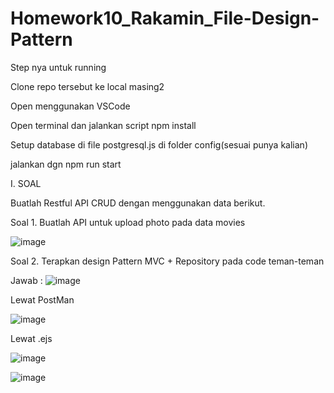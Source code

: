 # Homework10_Rakamin_File-Design-Pattern
Step nya untuk running

Clone repo tersebut ke local masing2

Open menggunakan VSCode

Open terminal dan jalankan script npm install

Setup database di file postgresql.js di folder config(sesuai punya kalian)

jalankan dgn npm run start

I.	SOAL

Buatlah Restful API CRUD dengan menggunakan data berikut.

Soal 1. Buatlah API untuk upload photo pada data movies

 ![image](https://github.com/zcdanny/Homework10_Rakamin_File-Design-Pattern/assets/100658079/70b6e93b-f6d2-466b-9d16-9c91daf4be77)

Soal 2. Terapkan design Pattern MVC + Repository pada code teman-teman

Jawab :
  ![image](https://github.com/zcdanny/Homework10_Rakamin_File-Design-Pattern/assets/100658079/2d3490b8-5bf4-4f49-840d-ab97dfcff83b)

Lewat PostMan
 
![image](https://github.com/zcdanny/Homework10_Rakamin_File-Design-Pattern/assets/100658079/5ac2a580-2f4a-4765-91b6-c25f9b5ad69c)

Lewat  .ejs

![image](https://github.com/zcdanny/Homework10_Rakamin_File-Design-Pattern/assets/100658079/6350635d-3078-4aff-98e5-4808c431f62a)

 ![image](https://github.com/zcdanny/Homework10_Rakamin_File-Design-Pattern/assets/100658079/a7aeeac6-6bf8-4600-9462-0fccfa5d9b5b)

 










